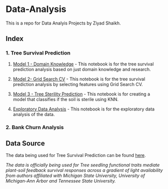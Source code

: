 # Data-Analysis
 
 This is a repo for Data Analyis Projects by Ziyad Shaikh.

 ## Index

### 1. Tree Survival Prediction

  1. [Model 1 - Domain Knowledge](https://github.com/change0z/Data-Analysis/blob/main/Tree%20Survival%20Predictiom/m1.ipynb) - This notebook is for the tree survival prediction analysis based on just domain knowledge and research.

  2. [Model 2- Grid Search CV](m2.ipynb) - This notebook is for the tree survival prediction analysis by selecting features using Grid Search CV.

  3. [Model 3 - Tree Sterility Prediction](m3.ipynb) - This notebook is for creating a model that classifies if the soil is sterile using KNN.

  4. [Exploratory Data Analysis](EDA.ipynb) - This notebook is for the exploratory data analysis of the data.

### 2. Bank Churn Analysis

 

 ## Data Source

 The data being used for Tree Survival Prediction can be found [here](https://zenodo.org/records/10081553). 
 
 *The data is officially being used for Tree seedling functional traits mediate plant-soil feedback survival responses across a gradient of light availability from authors affiliated with Michigan State University, University of Michigan-Ann Arbor and Tennessee State University.*
